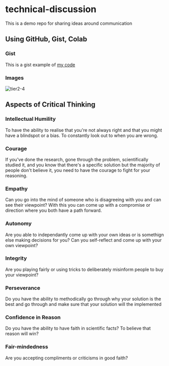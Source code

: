 # technical-discussion
This is a demo repo for sharing ideas around communication

## Using GitHub, Gist, Colab 

### Gist

This is a gist example of [my code](https://gist.github.com/Maytch/33f6ea9ae697c933c44378b2c641de8c)

### Images

![tier2-4](https://user-images.githubusercontent.com/5732128/138562437-9654edce-a56d-4712-953c-ab20d49ea84e.png)

## Aspects of Critical Thinking

### Intellectual Humility

To have the ability to realise that you're not always right and that you might have a blindspot or a bias. To constantly look out to when you are wrong.

### Courage

If you've done the research, gone through the problem, scientifically studied it, and you know that there's a specific solution but the majority of people don't believe it, you need to have the courage to fight for your reasoning.

### Empathy

Can you go into the mind of someone who is disagreeing with you and can see their viewpoint? With this you can come up with a compromise or direction where you both have a path forward.

### Autonomy

Are you able to independantly come up with your own ideas or is somethign else making decisions for you? Can you self-reflect and come up with your own viewpoint?

### Integrity

Are you playing fairly or using tricks to deliberately misinform people to buy your viewpoint? 

### Perseverance

Do you have the ability to methodically go through why your solution is the best and go through and make sure that your solution will the implemented

### Confidence in Reason

Do you have the ability to have faith in scientific facts? To believe that reason will win?

### Fair-mindedness

Are you accepting compliments or criticisms in good faith?
